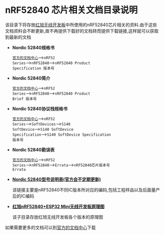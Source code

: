 # nRF52840 芯片相关文档目录说明
该目录下将存放[红旭无线开发板](https://shop507575225.taobao.com/index.htm?spm=2013.1.w5002-16973646476.2.56ea1f47dUx4Ha)中所使用的nRF52840芯片相关的资料.由于这些文档资料会不断更新,故不再提供下载好的文档转而提供下载链接,这样就可以获取到最新的文档

- **Nordic 52840规格书**

  <code>[官方的文档中心](http://infocenter.nordicsemi.com/index.jsp)</code>--><code>nRF52 Series</code>--><code>nRF52840</code>--><code>nRF52840 Product Specification 版本号</code>

- **Nordic 52840简介**

  <code>[官方的文档中心](http://infocenter.nordicsemi.com/index.jsp)</code>--><code>nRF52 Series</code>--><code>nRF52840</code>--><code>nRF52840 Product Brief 版本号</code>
  
- **Nordic 52840协议栈规格书**

  <code>[官方的文档中心](http://infocenter.nordicsemi.com/index.jsp)</code>--><code>nRF52 Series</code>--><code>SoftDevices</code>--><code>S140 SoftDevice</code>--><code>S140 SoftDevice Specification</code>--><code>S140 SoftDevice Specification 版本号</code>

- **Nordic 52840勘误表**

  <code>[官方的文档中心](http://infocenter.nordicsemi.com/index.jsp)</code>--><code>nRF52 Series</code>--><code>nRF52840</code>--><code>Errata</code>--><code>nRF52840芯片版本号 Errata</code>

- [**Nordic 52840型号说明表(官方会不定期更新)**](http://infocenter.nordicsemi.com/index.jsp?topic=%2Fcom.nordic.infocenter.nrf52%2Fdita%2Fnrf52%2Fcompatibility_matrix%2FnRF52840_ic_revision_overview.html)

  该链接主要是nRF52840不同IC版本所对应的编码,包括工程样品以及后面量产后的IC编码

- [**红旭nRF52840+ESP32 Mini无线开发板原理图**](https://github.com/xiaolongba/wireless-tech/tree/master/%E7%A1%AC%E4%BB%B6/%E7%BA%A2%E6%97%ADnRF52840%2BESP32%20Mini%E6%97%A0%E7%BA%BF%E5%BC%80%E5%8F%91%E6%9D%BF%E5%8E%9F%E7%90%86%E5%9B%BE)

  该子目录存放红旭无线开发板各个版本的原理图
   
如果需要更多的文档可以到[官方的文档中心](https://infocenter.nordicsemi.com/index.jsp)下载
